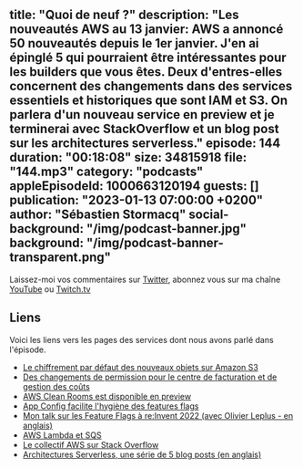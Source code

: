 title: "Quoi de neuf ?"
description: "Les nouveautés AWS au 13 janvier: AWS a annoncé 50 nouveautés depuis le 1er janvier. J'en ai épinglé 5 qui pourraient être intéressantes pour les builders que vous êtes. Deux d'entres-elles concernent des changements dans des services essentiels et historiques que sont IAM et S3. On parlera d'un nouveau service en preview et je terminerai avec StackOverflow et un blog post sur les architectures serverless."
episode: 144
duration: "00:18:08"
size: 34815918
file: "144.mp3"
category: "podcasts"
appleEpisodeId: 1000663120194
guests: []
publication: "2023-01-13 07:00:00 +0200"
author: "Sébastien Stormacq"
social-background: "/img/podcast-banner.jpg"
background: "/img/podcast-banner-transparent.png"
---

Laissez-moi vos commentaires sur [Twitter](https://twitter.com/sebsto), abonnez vous sur ma chaîne [YouTube](https://www.youtube.com/sebsto) ou [Twitch.tv](https://www.twitch.tv/sebAWS)

## Liens

Voici les liens vers les pages des services dont nous avons parlé dans l'épisode.

- [Le chiffrement par défaut des nouveaux objets sur Amazon S3](https://aws.amazon.com/blogs/aws/amazon-s3-encrypts-new-objects-by-default/)
- [Des changements de permission pour le centre de facturation et de gestion des coûts](https://aws.amazon.com/blogs/aws-cloud-financial-management/changes-to-aws-billing-cost-management-and-account-consoles-permissions/)
- [AWS Clean Rooms est disponible en preview](https://aws.amazon.com/about-aws/whats-new/2023/01/aws-clean-rooms-now-available-preview/)
- [App Config facilite l'hygiène des features flags](https://aws.amazon.com/about-aws/whats-new/2023/01/aws-appconfig-tracking-stale-feature-flags-code-hygiene/)
- [Mon talk sur les Feature Flags à re:Invent 2022 (avec Olivier Leplus - en anglais)](https://www.youtube.com/watch?v=uouw9QxVrE8&list=PLZ_TUMnTqfu807CK1WZis4h89umhDapCE)
- [AWS Lambda et SQS](https://aws.amazon.com/about-aws/whats-new/2023/01/aws-lambda-maximum-concurrency-amazon-sqs-event-source/)
- [Le collectif AWS sur Stack Overflow](https://stackoverflow.com/collectives/aws)
- [Architectures Serverless, une série de 5 blog posts (en anglais)](https://dev.to/aws-builders/aws-step-functions-in-depth-serverless-5e4i)